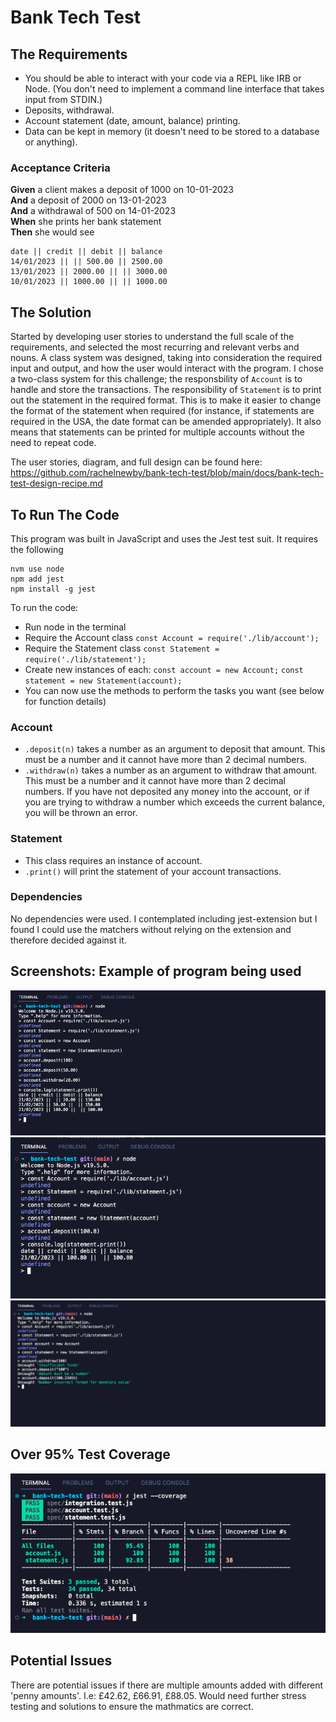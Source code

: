 # Bank Tech Test

## The Requirements
* You should be able to interact with your code via a REPL like IRB or Node. (You don't need to implement a command line interface that takes input from STDIN.)
* Deposits, withdrawal.
* Account statement (date, amount, balance) printing.
* Data can be kept in memory (it doesn't need to be stored to a database or anything).

### Acceptance Criteria
**Given** a client makes a deposit of 1000 on 10-01-2023  
**And** a deposit of 2000 on 13-01-2023  
**And** a withdrawal of 500 on 14-01-2023  
**When** she prints her bank statement  
**Then** she would see

```
date || credit || debit || balance
14/01/2023 || || 500.00 || 2500.00
13/01/2023 || 2000.00 || || 3000.00
10/01/2023 || 1000.00 || || 1000.00
```

## The Solution
Started by developing user stories to understand the full scale of the requirements, and selected the most recurring and relevant verbs and nouns. 
A class system was designed, taking into consideration the required input and output, and how the user would interact with the program. 
I chose a two-class system for this challenge; the responsbility of ```Account```  is to handle and store the transactions. The responsibility of ```Statement``` is to print out the statement in the required format. This is to make it easier to change the format of the statement when required (for instance, if statements are required in the USA, the date format can be amended appropriately). It also means that statements can be printed for multiple accounts without the need to repeat code. 

The user stories, diagram, and full design can be found here: https://github.com/rachelnewby/bank-tech-test/blob/main/docs/bank-tech-test-design-recipe.md

## To Run The Code
This program was built in JavaScript and uses the Jest test suit. It requires the following

```
nvm use node
npm add jest
npm install -g jest
```
To run the code: 
* Run node in the terminal
* Require the Account class ```const Account = require('./lib/account');```
* Require the Statement class ```const Statement = require('./lib/statement');```
* Create new instances of each: ```const account = new Account;``` ```const statement = new Statement(account);```
* You can now use the methods to perform the tasks you want (see below for function details)

### Account
* ```.deposit(n)``` takes a number as an argument to deposit that amount. This must be a number and it cannot have more than 2 decimal numbers.
* ```.withdraw(n)``` takes a number as an argument to withdraw that amount. This must be a number and it cannot have more than 2 decimal numbers. If you have not deposited any money into the account, or if you are trying to withdraw a number which exceeds the current balance, you will be thrown an error. 

### Statement
* This class requires an instance of account.
* ```.print()``` will print the statement of your account transactions. 

### Dependencies 
No dependencies were used. I contemplated including jest-extension but I found I could use the matchers without relying on the extension and therefore decided against it.

## Screenshots: Example of program being used
![Alt Text](https://github.com/rachelnewby/bank-tech-test/blob/main/docs/screenshots/bank-tech-test-multiple-transactions.png)
![Alt Text](https://github.com/rachelnewby/bank-tech-test/blob/main/docs/screenshots/bank-tech-test-single-deposit.png)
![Alt Text](https://github.com/rachelnewby/bank-tech-test/blob/main/docs/screenshots/bank-tech-test-edge-cases.png)

## Over 95% Test Coverage
![Alt Text](https://github.com/rachelnewby/bank-tech-test/blob/main/docs/screenshots/test-coverage.png)

## Potential Issues
There are potential issues if there are multiple amounts added with different 'penny amounts'. I.e: £42.62, £66.91, £88.05. Would need further stress testing and solutions to ensure the mathmatics are correct.